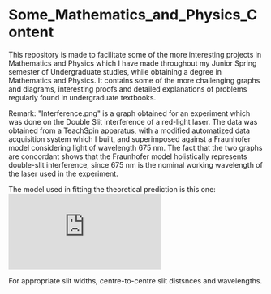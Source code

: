 # Some_Mathematics_and_Physics_Content
This repository is made to facilitate some of the more interesting projects in Mathematics and Physics which I have made throughout my Junior Spring semester of Undergraduate studies, while obtaining a degree in Mathematics and Physics. It contains some of the more challenging graphs and diagrams, interesting proofs and detailed explanations of problems regularly found in undergraduate textbooks.

Remark: "Interference.png" is a graph obtained for an experiment which was done on the Double Slit interference of a red-light laser. The data was obtained from a TeachSpin apparatus, with a modified automatized data acquisition system which I built, and superimposed against a Fraunhofer model considering light of wavelength 675 nm. The fact that the two graphs are concordant shows that the Fraunhofer model holistically represents double-slit interference, since 675 nm is the nominal working wavelength of the laser used in the experiment.

The model used in fitting the theoretical prediction is this one:
![equation](https://latex.codecogs.com/gif.latex?I%5Cleft%28%5Ctheta%20%5Cright%20%29%3DI_0%5Cleft%5B%5Cfrac%7B%5Csin%7B%5Cleft%28%5Cfrac%7B%5Cpi%20b%20%5Csin%7B%5Ctheta%7D%7D%7B%5Clambda%7D%5Cright%29%7D%7D%7B%5Cfrac%7B%5Cpi%20b%20%5Csin%7B%5Ctheta%7D%7D%7B%5Clambda%7D%7D%5Cright%5D%5E2%5Cleft%5B%5Ccos%7B%5Cleft%28%5Cfrac%7B%5Cpi%20d%20%5Csin%7B%5Ctheta%7D%7D%7B%5Clambda%7D%5Cright%29%7D%5Cright%5D%5E2)

For appropriate slit widths, centre-to-centre slit distsnces and wavelengths.
